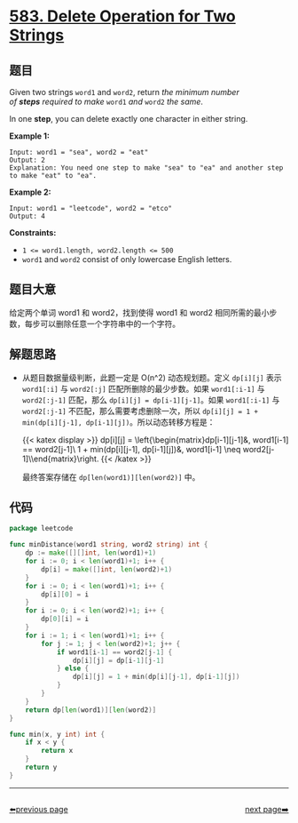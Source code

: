 # [583. Delete Operation for Two Strings](https://leetcode.com/problems/delete-operation-for-two-strings/)


## 题目

Given two strings `word1` and `word2`, return *the minimum number of **steps** required to make* `word1` *and* `word2` *the same*.

In one **step**, you can delete exactly one character in either string.

**Example 1:**

```
Input: word1 = "sea", word2 = "eat"
Output: 2
Explanation: You need one step to make "sea" to "ea" and another step to make "eat" to "ea".
```

**Example 2:**

```
Input: word1 = "leetcode", word2 = "etco"
Output: 4
```

**Constraints:**

- `1 <= word1.length, word2.length <= 500`
- `word1` and `word2` consist of only lowercase English letters.

## 题目大意

给定两个单词 word1 和 word2，找到使得 word1 和 word2 相同所需的最小步数，每步可以删除任意一个字符串中的一个字符。

## 解题思路

- 从题目数据量级判断，此题一定是 O(n^2) 动态规划题。定义 `dp[i][j]` 表示 `word1[:i]` 与 `word2[:j]` 匹配所删除的最少步数。如果 `word1[:i-1]` 与 `word2[:j-1]` 匹配，那么 `dp[i][j] = dp[i-1][j-1]`。如果 `word1[:i-1]` 与 `word2[:j-1]` 不匹配，那么需要考虑删除一次，所以 `dp[i][j] = 1 + min(dp[i][j-1], dp[i-1][j])`。所以动态转移方程是：

	{{< katex display >}} 
    dp[i][j] = \left\{\begin{matrix}dp[i-1][j-1]&, word1[i-1] == word2[j-1]\\ 1 + min(dp[i][j-1], dp[i-1][j])&, word1[i-1] \neq word2[j-1]\\\end{matrix}\right.
	{{< /katex >}} 

    最终答案存储在 `dp[len(word1)][len(word2)]` 中。

## 代码

```go
package leetcode

func minDistance(word1 string, word2 string) int {
	dp := make([][]int, len(word1)+1)
	for i := 0; i < len(word1)+1; i++ {
		dp[i] = make([]int, len(word2)+1)
	}
	for i := 0; i < len(word1)+1; i++ {
		dp[i][0] = i
	}
	for i := 0; i < len(word2)+1; i++ {
		dp[0][i] = i
	}
	for i := 1; i < len(word1)+1; i++ {
		for j := 1; j < len(word2)+1; j++ {
			if word1[i-1] == word2[j-1] {
				dp[i][j] = dp[i-1][j-1]
			} else {
				dp[i][j] = 1 + min(dp[i][j-1], dp[i-1][j])
			}
		}
	}
	return dp[len(word1)][len(word2)]
}

func min(x, y int) int {
	if x < y {
		return x
	}
	return y
}
```



----------------------------------------------
<div style="display: flex;justify-content: space-between;align-items: center;">
<p><a href="https://books.halfrost.com/leetcode/ChapterFour/0500~0599/0581.Shortest-Unsorted-Continuous-Subarray/">⬅️previous page</a></p>
<p><a href="https://books.halfrost.com/leetcode/ChapterFour/0500~0599/0589.N-ary-Tree-Preorder-Traversal/">next page➡️</a></p>
</div>
